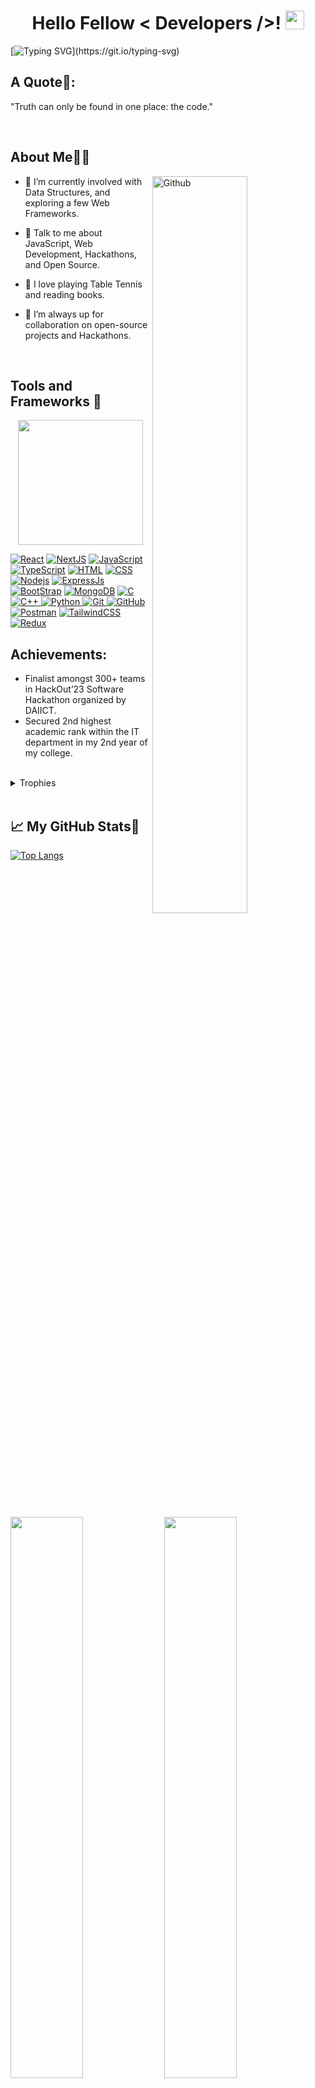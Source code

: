 <h1 align="center">Hello Fellow < Developers />! <img src="https://raw.githubusercontent.com/MartinHeinz/MartinHeinz/master/wave.gif" width="30px"></h1>

[![Typing SVG](https://readme-typing-svg.herokuapp.com/?font=Architects+Daughter&color=39d353&size=30&lines=I%27m+Priyanshu+Joshi...;I%27m+a+Full+Stack+Developer...;I%27m+Passionately+Curious.;And+an+avid+learner...;)](https://git.io/typing-svg)

## **A Quote📜**:

 "Truth can only be found in one place: the code."

<br>

## **About Me🙋‍♂️** 

<img width="55%" align="right" alt="Github" src="https://raw.githubusercontent.com/onimur/.github/master/.resources/git-header.svg" />

- 🌱 I’m currently involved with Data Structures, and exploring a few Web Frameworks.

- 💬 Talk to me about JavaScript, Web Development, Hackathons, and Open Source.

- 🏓 I love playing Table Tennis and reading books.
  
- 👯 I’m always up for collaboration on open-source projects and Hackathons.

<br>

## **Tools and Frameworks 🚀**<br>

<p align='center'>
<img src="https://media.giphy.com/media/TEnXkcsHrP4YedChhA/giphy.gif" width="200" height="200" frameBorder="0" class="giphy-embed" allowFullScreen></img></p>
<p align="left">
<a href="https://reactjs.org/" target="_blank"><img src="https://img.shields.io/badge/React-20232A?style=for-the-badge&logo=react&logoColor=61DAFB" / alt="React"></a>
<a href="https://nextjs.org/" target="_blank"><img src="https://img.shields.io/badge/Nextjs-100000?style=for-the-badge&logo=next.js&logoColor=fff" / alt="NextJS"></a>
<a href="https://www.javascript.com/" target="_blank"><img src="https://img.shields.io/badge/JavaScript-F7DF1E?style=for-the-badge&logo=javascript&logoColor=black" alt="JavaScript"/></a>
<a href="https://www.typescriptlang.org/docs/" target="_blank"><img src="https://img.shields.io/badge/TypeScript-00599C?style=for-the-badge&logo=typescript&logoColor=white" alt="TypeScript"/></a>
<a href="https://html.com/" target="_blank"><img src="https://img.shields.io/badge/HTML5-E34F26?style=for-the-badge&logo=html5&logoColor=white" alt="HTML"/></a>
<a href="https://developer.mozilla.org/en-US/docs/Web/CSS" target="_blank"><img src="https://img.shields.io/badge/CSS3-1572B6?style=for-the-badge&logo=css3&logoColor=white" alt="CSS"/></a>
<a href="https://nodejs.org/" target="_blank"><img src="https://img.shields.io/badge/node.js-6DA55F?style=for-the-badge&logo=node.js&logoColor=white" alt="Nodejs"/></a>
<a href="https://expressjs.com/" target="_blank"><img src="https://img.shields.io/badge/Express.js-100000?style=for-the-badge&logo=express&logoColor=%2361DAFB" alt="ExpressJs"/></a>
<a href="https://getbootstrap.com/" target="_blank"><img src="https://img.shields.io/badge/bootstrap-%23563D7C.svg?style=for-the-badge&logo=bootstrap&logoColor=white" alt="BootStrap"/></a>
<a href="https://www.mongodb.com/" target="_blank"><img src="https://img.shields.io/badge/MongoDB-%234ea94b.svg?style=for-the-badge&logo=mongodb&logoColor=white" alt="MongoDB"/></a>
<a href="https://www.cprogramming.com/" target="_blank"> <img src="https://img.shields.io/badge/C-00599C?style=for-the-badge&logo=c&logoColor=white" alt="C"/> </a>
<a href="https://isocpp.org/std/the-standard" target="_blank"> <img src="https://img.shields.io/badge/C%2B%2B-00599C?style=for-the-badge&logo=c%2B%2B&logoColor=white" alt="C++"/> </a>
<a href="https://www.python.org" target="_blank"> <img src="https://img.shields.io/badge/Python-FFD43B?style=for-the-badge&logo=python&logoColor=darkgreen" alt="Python"/> </a>
<a href="https://git-scm.com/" target="_blank"> <img src="https://img.shields.io/badge/GIT-E44C30?style=for-the-badge&logo=git&logoColor=white" alt="Git"/> </a>
<a href="https://github.com/" target="_blank"> <img src="https://img.shields.io/badge/GitHub-100000?style=for-the-badge&logo=github&logoColor=white" alt="GitHub"/>
<a href="https://www.postman.com/" target="_blank"><img src="https://img.shields.io/badge/Postman-FF6C37?style=for-the-badge&logo=postman&logoColor=white" alt="Postman"/></a>
<a href="https://tailwindcss.com/" target="_blank"><img src="https://img.shields.io/badge/Tailwindcss-%23363636.svg?style=for-the-badge&logo=tailwindcss&logoColor=38bdf8" alt="TailwindCSS"/></a>
<a href="https://redux.js.org/" target="_blank"><img src="https://img.shields.io/badge/Redux-%23563D7C.svg?style=for-the-badge&logo=redux&logoColor=white" alt="Redux"/></a>
<br>
  
## **Achievements:**
  - Finalist amongst 300+ teams in HackOut’23 Software Hackathon organized by DAIICT.
  - Secured 2nd highest academic rank within the IT department in my 2nd year of my college.

<br>
  
<details><summary>Trophies</summary>
<p align="left">
<img width=900 src="https://github-profile-trophy.vercel.app/?username=pjoshi999&column=8&theme=gruvbox&no-frame=true"/>
</details>
<br>

## &#x1f4c8;  **My GitHub Stats🎯**


[![Top Langs](https://github-readme-stats.vercel.app/api/top-langs/?username=pjoshi999&theme=react&hide_border=true&bg_color=0D1117)](https://github.com/anuraghazra/github-readme-stats)


<p align="left">
  <img width="48%" src="https://github-readme-stats.vercel.app/api?username=pjoshi999&show_icons=true&theme=react&hide_border=true&bg_color=0D1117&include_all_commits=true" /> 
  <img width="48%" src="https://github-readme-streak-stats.herokuapp.com/?user=pjoshi999&theme=react&hide_border=true&bg_color=0D1117" />
</p>  


## **Connect with me** <img src='https://raw.githubusercontent.com/ShahriarShafin/ShahriarShafin/main/Assets/handshake.gif' width="100px">
  
[<img align="top" alt="LinkedIn" src="https://img.shields.io/badge/LinkedIn-0077B5?style=for-the-badge&logo=linkedin&logoColor=white" />](https://www.linkedin.com/in/priyanshujoshi98/)
[<img align="top" alt="Twitter" src="https://img.shields.io/badge/Twitter-0077B5?style=for-the-badge&logo=twitter&logoColor=white" />](https://twitter.com/priyaansshhu)
[<img align="top" alt="Instagram" src="https://img.shields.io/badge/Instagram-E4405F?style=for-the-badge&logo=instagram&logoColor=white" />](https://www.instagram.com/_p.joshi98_/)
[<img align="top" alt="Gmail" src="https://img.shields.io/badge/Gmail-D14836?style=for-the-badge&logo=gmail&logoColor=white" />](mailto:joshi.priyanshu999@gmail.com)
<br><br>

## **A bit of Humor to cheer up your visit...😃:**<br>
![Jokes Card](https://readme-jokes.vercel.app/api)
  
